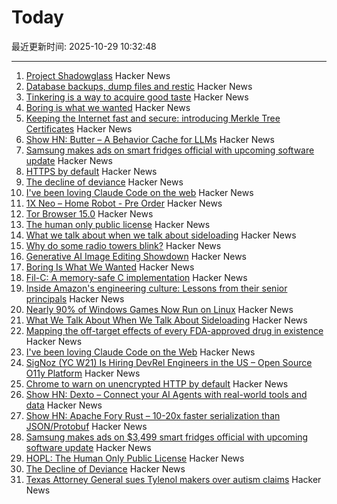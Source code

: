 # Today

最近更新时间: 2025-10-29 10:32:48

--- 
1. [Project Shadowglass](https://shadowglassgame.com) Hacker News
2. [Database backups, dump files and restic](https://strugglers.net/posts/2025/database-backups-dump-files-and-restic/) Hacker News
3. [Tinkering is a way to acquire good taste](https://seated.ro/blog/tinkering-a-lost-art) Hacker News
4. [Boring is what we wanted](https://512pixels.net/2025/10/boring-is-what-we-wanted/) Hacker News
5. [Keeping the Internet fast and secure: introducing Merkle Tree Certificates](https://blog.cloudflare.com/bootstrap-mtc/) Hacker News
6. [Show HN: Butter – A Behavior Cache for LLMs](https://www.butter.dev/) Hacker News
7. [Samsung makes ads on smart fridges official with upcoming software update](https://arstechnica.com/gadgets/2025/10/samsung-makes-ads-on-3499-smart-fridges-official-with-upcoming-software-update/) Hacker News
8. [HTTPS by default](https://security.googleblog.com/2025/10/https-by-default.html) Hacker News
9. [The decline of deviance](https://www.experimental-history.com/p/the-decline-of-deviance) Hacker News
10. [I've been loving Claude Code on the web](https://ben.page/claude-code-web) Hacker News
11. [1X Neo – Home Robot - Pre Order](https://www.1x.tech/order) Hacker News
12. [Tor Browser 15.0](https://blog.torproject.org/new-release-tor-browser-150/) Hacker News
13. [The human only public license](https://vanderessen.com/posts/hopl/) Hacker News
14. [What we talk about when we talk about sideloading](https://f-droid.org/2025/10/28/sideloading.html) Hacker News
15. [Why do some radio towers blink?](https://www.jeffgeerling.com/blog/2025/why-do-some-radio-towers-blink) Hacker News
16. [Generative AI Image Editing Showdown](https://genai-showdown.specr.net/image-editing) Hacker News
17. [Boring Is What We Wanted](https://512pixels.net/2025/10/boring-is-what-we-wanted/) Hacker News
18. [Fil-C: A memory-safe C implementation](https://lwn.net/SubscriberLink/1042938/658ade3768dd4758/) Hacker News
19. [Inside Amazon's engineering culture: Lessons from their senior principals](https://olshansky.substack.com/p/inside-amazons-engineering-culture) Hacker News
20. [Nearly 90% of Windows Games Now Run on Linux](https://www.tomshardware.com/software/linux/nearly-90-percent-of-windows-games-now-run-on-linux-latest-data-shows-as-windows-10-dies-gaming-on-linux-is-more-viable-than-ever) Hacker News
21. [What We Talk About When We Talk About Sideloading](https://f-droid.org/2025/10/28/sideloading.html) Hacker News
22. [Mapping the off-target effects of every FDA-approved drug in existence](https://www.owlposting.com/p/mapping-the-off-target-effects-of) Hacker News
23. [I've been loving Claude Code on the Web](https://ben.page/claude-code-web) Hacker News
24. [SigNoz (YC W21) Is Hiring DevRel Engineers in the US – Open Source O11y Platform](https://jobs.ashbyhq.com/SigNoz/8447522c-1163-48d0-8f55-fac25f64a0f3) Hacker News
25. [Chrome to warn on unencrypted HTTP by default](https://security.googleblog.com/2025/10/https-by-default.html) Hacker News
26. [Show HN: Dexto – Connect your AI Agents with real-world tools and data](https://github.com/truffle-ai/dexto) Hacker News
27. [Show HN: Apache Fory Rust – 10-20x faster serialization than JSON/Protobuf](https://fory.apache.org/blog/2025/10/29/fory_rust_versatile_serialization_framework/) Hacker News
28. [Samsung makes ads on $3,499 smart fridges official with upcoming software update](https://arstechnica.com/gadgets/2025/10/samsung-makes-ads-on-3499-smart-fridges-official-with-upcoming-software-update/) Hacker News
29. [HOPL: The Human Only Public License](https://vanderessen.com/posts/hopl/) Hacker News
30. [The Decline of Deviance](https://www.experimental-history.com/p/the-decline-of-deviance) Hacker News
31. [Texas Attorney General sues Tylenol makers over autism claims](https://www.bbc.com/news/articles/ce9d3n1r08do) Hacker News
